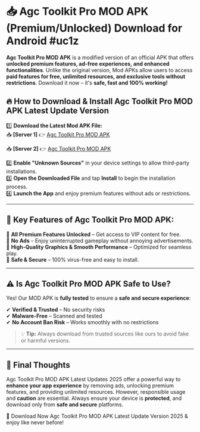 # 📥 Agc Toolkit Pro MOD APK (Premium/Unlocked) Download for Android #uc1z

**Agc Toolkit Pro MOD APK** is a modified version of an official APK that offers **unlocked premium features, ad-free experiences, and enhanced functionalities**. Unlike the original version, Mod APKs allow users to access **paid features for free, unlimited resources, and exclusive tools without restrictions**. Download it now – it's **safe, fast and 100% working!**

## 🔥 **How to Download & Install Agc Toolkit Pro MOD APK Latest Update Version**

1️⃣ **Download the Latest Mod APK File:**  
📥 **[Server 1]** 👉 [Agc Toolkit Pro MOD APK](https://hapymods.com?title=Agc+Toolkit+Pro+MOD+APK&ref=uc1z)

📥 **[Server 2]** 👉 [Agc Toolkit Pro MOD APK](https://hapymods.com?title=Agc+Toolkit+Pro+MOD+APK&ref=uc1z)

2️⃣ **Enable "Unknown Sources"** in your device settings to allow third-party installations.  
3️⃣ **Open the Downloaded File** and tap **Install** to begin the installation process.  
4️⃣ **Launch the App** and enjoy premium features without ads or restrictions.

---

## 🌟 **Key Features of Agc Toolkit Pro MOD APK:**
 
🔽 **All Premium Features Unlocked** – Get access to VIP content for free.  
🔽 **No Ads** – Enjoy uninterrupted gameplay without annoying advertisements.  
🔽 **High-Quality Graphics & Smooth Performance** – Optimized for seamless play.  
🔽 **Safe & Secure** – 100% virus-free and easy to install.  

---

## ⚠️ **Is Agc Toolkit Pro MOD APK Safe to Use?**

Yes! Our MOD APK is **fully tested** to ensure a **safe and secure experience**:

✔ **Verified & Trusted** – No security risks  
✔ **Malware-Free** – Scanned and tested  
✔ **No Account Ban Risk** – Works smoothly with no restrictions

> 💡 **Tip:** Always download from trusted sources like ours to avoid fake or harmful versions.

---

## 📌 **Final Thoughts**
 
Agc Toolkit Pro MOD APK Latest Updates 2025 offer a powerful way to **enhance your app experience** by removing ads, unlocking premium features, and providing unlimited resources. However, responsible usage and **caution** are essential. Always ensure your device is **protected**, and download only from **safe and secure** platforms.  

🔽 Download Now Agc Toolkit Pro MOD APK Latest Update Version 2025 & enjoy like never before!